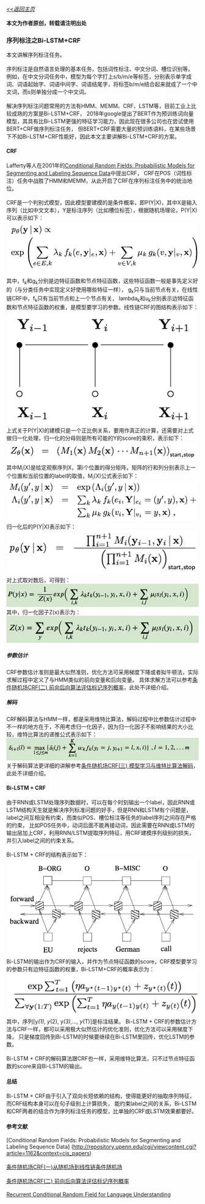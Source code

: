 [*<<返回主页*](../index.md)<br><br>
**本文为作者原创，转载请注明出处**<br>
### 序列标注之Bi-LSTM+CRF
本文讲解序列标注任务。<br><br>
序列标注是自然语言处理的基本任务，包括词性标注、中文分词、槽位识别等。
例如，在中文分词任务中，模型为每个字打上s/b/m/e等标签，分别表示单字成词、词语起始字、词语中间字、词语结尾字，将标签b/m/e结合起来就成了一个中文词，而s则单独分成一个中文词。<br><br>
解决序列标注问题常用的方法有HMM、MEMM、CRF、LSTM等，目前工业上比较成熟的方案是Bi-LSTM+CRF，
2018年google提出了BERT作为预训练词向量模型，其具有比Bi-LSTM更强的特征学习能力，因此现在很多公司也在尝试使用BERT+CRF做序列标注任务，
但BERT+CRF需要大量的预训练语料，在某些场景下不如Bi-LSTM+CRF性能好，因此本文主要讲解Bi-LSTM+CRF的方案。<br>
#### CRF
Lafferty等人在2001年的[Conditional Random Fields: Probabilistic Models for Segmenting and Labeling Sequence Data](http://repository.upenn.edu/cgi/viewcontent.cgi?article=1162&context=cis_papers)中提出CRF，
CRF在POS（词性标注）任务中战胜了HMM和MEMM，从此开启了CRF在序列标注任务中的统治地位。<br><br>
CRF是一个判别式模型，因此模型要建模的是条件概率，即P(Y|X)，其中X是输入序列（比如中文文本），Y是标注序列（比如槽位标签），根据随机场理论，P(Y|X)可以表示如下：<br>
![crf p(y|x)](../images/NLP/4_tagging_bi_lstm_crf/crf_1.png)<br>
其中，f<sub>k</sub>和g<sub>k</sub>分别是边特征函数和节点特征函数，这些特征函数一般是事先定义好的（与分类任务中实现定义好使用哪些特征一样），
g<sub>k</sub>只与当前节点有关，在线性链CRF中，f<sub>k</sub>只有当前节点和上一个节点有关，
lambda<sub>k</sub>和u<sub>k</sub>分别表示边特征函数和节点特征函数的权重，是模型要学习的参数。线性链CRF的图结构表示如下：<br>
![crf graph structure](../images/NLP/4_tagging_bi_lstm_crf/crf_2.png)<br>
上式关于P(Y|X)的建模只是一个正比例关系，要用作真正的计算，还需要对上式做归一化处理，归一化的分母则是所有可能的Y的score的乘积，表示如下：<br>
![crf norm](../images/NLP/4_tagging_bi_lstm_crf/crf_3.png)<br>
其中M<sub>i</sub>(X)是给定观察序列X，第i个位置的得分矩阵，矩阵的行和列分别表示上一个位置和当前位置的label的取值，M<sub>i</sub>(X)公式表示如下：<br>
![crf norm](../images/NLP/4_tagging_bi_lstm_crf/crf_4.png)<br>
归一化后的P(Y|X)表示如下：<br>
![crf norm 2](../images/NLP/4_tagging_bi_lstm_crf/crf_5.png)<br>
对上式取对数后，可得到：<br>
![crf norm log](../images/NLP/4_tagging_bi_lstm_crf/crf_6.png)<br>
其中，归一化因子Z(x)表示为：<br>
![crf norm log 2](../images/NLP/4_tagging_bi_lstm_crf/crf_7.png)<br>
##### 参数估计
CRF参数估计准则是最大似然准则，优化方法可采用梯度下降或者拟牛顿法，实际求解过程中定义了与HMM类似的前向变量和后向变量。
具体求解方法可以参考[条件随机场CRF(二) 前向后向算法评估标记序列概率](https://www.cnblogs.com/pinard/p/7055072.html)，此处不详细介绍。<br>
##### 解码
CRF解码算法与HMM一样，都是采用维特比算法，解码过程中比参数估计过程中不一样的地方在于，不用考虑归一化因子，因为归一化因子不影响结果的大小比较，维特比算法的递推公式表示如下：<br>
![crf decode](../images/NLP/4_tagging_bi_lstm_crf/crf_8.png)<br>
关于解码算法更详细的讲解参考[条件随机场CRF(三) 模型学习与维特比算法解码](https://www.cnblogs.com/pinard/p/7068574.html)，此处不详细介绍。<br>
#### Bi-LSTM + CRF
由于RNN或LSTM处理序列数据时，可以在每个时刻输出一个label，因此RNN或LSTM结构天生就是解决序列标准问题的好手，但是RNN和LSTM有个问题是，label之间互相没有约束，而类似POS、槽位标注等任务的label序列之间存在严格的约束，
比如POS任务中，动词后面不能再接动词，因此需要在RNN或LSTM的输出层加上CRF，利用RNN/LSTM提取序列特征，用CRF建模序列级别的损失，并引入label之间的约束关系。<br><br>
Bi-LSTM + CRF的结构表示如下：<br>
![bilstm crf graph structure](../images/NLP/4_tagging_bi_lstm_crf/bi_lstm_crf_1.png)<br>
Bi-LSTM的输出作为CRF的输入，并作为节点特征函数的score，CRF模型要学习的参数只有边特征函数的权重，Bi-LSTM+CRF的概率表示为：<br>
![bilstm crf p(y|x)](../images/NLP/4_tagging_bi_lstm_crf/bi_lstm_crf_2.png)<br>
其中，序列[y<sup>*</sup>(1), y<sup>*</sup>(2), y<sup>*</sup>(3),..., y<sup>*</sup>(T)]是标注结果。
Bi-LSTM + CRF的参数估计方法与CRF一样，都可以采用极大似然估计的优化准则，优化方法可以采用梯度下降，
只是梯度回传到Bi-LSTM的时候要继续在Bi-LSTM里回传，优化LSTM的参数。<br><br>
Bi-LSTM + CRF的解码算法跟CRF也一样，采用维特比算法，只不过节点特征函数的score来自Bi-LSTM的输出。<br>
#### 总结
Bi-LSTM + CRF由于引入了双向长短依赖的结构，使得能更好的抽取序列特征，而CRF结构本身可以在句子级别上计算损失，
能约束label之间的关系，Bi-LSTM和CRF两者的结合作为序列标注任务的模型，比单独的CRF或LSTM效果都要好。<br>
#### 参考文献
[Conditional Random Fields: Probabilistic Models for Segmenting and Labeling Sequence Data] (http://repository.upenn.edu/cgi/viewcontent.cgi?article=1162&context=cis_papers)<br><br>
[条件随机场CRF(一)从随机场到线性链条件随机场](https://www.cnblogs.com/pinard/p/7048333.html)<br><br>
[条件随机场CRF(二) 前向后向算法评估标记序列概率](https://www.cnblogs.com/pinard/p/7055072.html)<br><br>
[Recurrent Conditional Random Field for Language Understanding](https://www.researchgate.net/publication/266798174_Recurrent_Conditional_Random_Field_for_Language_Understanding)<br><br>
